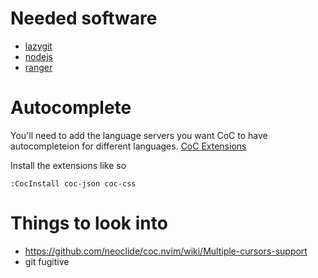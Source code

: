 # Needed software
- [lazygit](https://github.com/jesseduffield/lazygit)
- [nodejs](https://nodejs.org/en/)
- [ranger](https://github.com/ranger/ranger)

# Autocomplete
You'll need to add the language servers you want CoC to have autocompleteion for different languages.
[CoC Extensions](https://github.com/neoclide/coc.nvim/wiki/Using-coc-extensions#implemented-coc-extensions)

Install the extensions like so
```
:CocInstall coc-json coc-css
```

# Things to look into
- https://github.com/neoclide/coc.nvim/wiki/Multiple-cursors-support
- git fugitive
